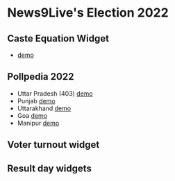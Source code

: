 # News9Live's Election 2022


## Caste Equation Widget 
- [demo](https://www.news9live.com/elections/uttar-pradesh-assembly-election-2022)

## Pollpedia 2022
- Uttar Pradesh (403) [demo](https://www.news9live.com/elections/uttar-pradesh-assembly-election-2022)
- Punjab [demo](https://www.news9live.com/elections/punjab-assembly-election-2022)
- Uttarakhand [demo](https://www.news9live.com/elections/uttarakhand-assembly-election-2022)
- Goa [demo](https://www.news9live.com/elections/goa-assembly-election-2022)
- Manipur [demo](https://www.news9live.com/elections/manipur-assembly-election-2022)

## Voter turnout widget

## Result day widgets

